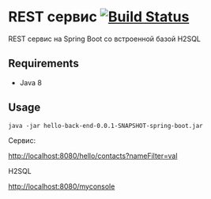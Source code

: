 # REST сервис [![Build Status](https://travis-ci.com/riff11/hello-back-end.svg?branch=master)](https://travis-ci.com/riff11/hello-back-end)

REST сервис на Spring Boot со встроенной базой H2SQL


## Requirements

* Java 8

## Usage

```
java -jar hello-back-end-0.0.1-SNAPSHOT-spring-boot.jar
```
Сервис:

[http://localhost:8080/hello/contacts?nameFilter=val](http://localhost:8080/hello/contacts?nameFilter=val) 

H2SQL

[http://localhost:8080/myconsole](http://localhost:8080/myconsole)
